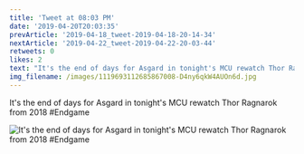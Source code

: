 ```yaml
---
title: 'Tweet at 08:03 PM'
date: '2019-04-20T20:03:35'
prevArticle: '2019-04-18_tweet-2019-04-18-20-14-34'
nextArticle: '2019-04-22_tweet-2019-04-22-20-03-44'
retweets: 0
likes: 2
text: "It's the end of days for Asgard in tonight's MCU rewatch Thor Ragnarok from 2018 #Endgame"
img_filename: /images/1119693112685867008-D4ny6qkW4AUOn6d.jpg
---
```

It's the end of days for Asgard in tonight's MCU rewatch Thor Ragnarok from 2018 #Endgame

![It's the end of days for Asgard in tonight's MCU rewatch Thor Ragnarok from 2018 #Endgame](/images/1119693112685867008-D4ny6qkW4AUOn6d.jpg "It's the end of days for Asgard in tonight's MCU rewatch Thor Ragnarok from 2018 #Endgame")